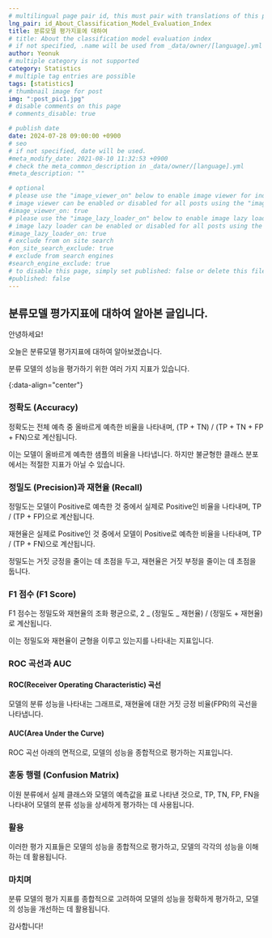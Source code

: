 ```yaml
---
# multilingual page pair id, this must pair with translations of this page. (This name must be unique)
lng_pair: id_About_Classification_Model_Evaluation_Index
title: 분류모델 평가지표에 대하여
# title: About the classification model evaluation index
# if not specified, .name will be used from _data/owner/[language].yml
author: Yeonuk
# multiple category is not supported
category: Statistics
# multiple tag entries are possible
tags: [statistics]
# thumbnail image for post
img: ":post_pic1.jpg"
# disable comments on this page
# comments_disable: true

# publish date
date: 2024-07-28 09:00:00 +0900
# seo
# if not specified, date will be used.
#meta_modify_date: 2021-08-10 11:32:53 +0900
# check the meta_common_description in _data/owner/[language].yml
#meta_description: ""

# optional
# please use the "image_viewer_on" below to enable image viewer for individual pages or posts (_posts/ or [language]/_posts folders).
# image viewer can be enabled or disabled for all posts using the "image_viewer_posts: true" setting in _data/conf/main.yml.
#image_viewer_on: true
# please use the "image_lazy_loader_on" below to enable image lazy loader for individual pages or posts (_posts/ or [language]/_posts folders).
# image lazy loader can be enabled or disabled for all posts using the "image_lazy_loader_posts: true" setting in _data/conf/main.yml.
#image_lazy_loader_on: true
# exclude from on site search
#on_site_search_exclude: true
# exclude from search engines
#search_engine_exclude: true
# to disable this page, simply set published: false or delete this file
#published: false
---
```


<!-- outline-start -->

## 분류모델 평가지표에 대하여 알아본 글입니다.

안녕하세요!

오늘은 분류모델 평가지표에 대하여 알아보겠습니다.

분류 모델의 성능을 평가하기 위한 여러 가지 지표가 있습니다.

{:data-align="center"}

<!-- outline-end -->

### 정확도 (Accuracy)

정확도는 전체 예측 중 올바르게 예측한 비율을 나타내며, (TP + TN) / (TP + TN + FP + FN)으로 계산됩니다.

이는 모델이 올바르게 예측한 샘플의 비율을 나타냅니다. 하지만 불균형한 클래스 분포에서는 적절한 지표가 아닐 수 있습니다.

### 정밀도 (Precision)과 재현율 (Recall)

정밀도는 모델이 Positive로 예측한 것 중에서 실제로 Positive인 비율을 나타내며, TP / (TP + FP)으로 계산됩니다.

재현율은 실제로 Positive인 것 중에서 모델이 Positive로 예측한 비율을 나타내며, TP / (TP + FN)으로 계산됩니다.

정밀도는 거짓 긍정을 줄이는 데 초점을 두고, 재현율은 거짓 부정을 줄이는 데 초점을 둡니다.

### F1 점수 (F1 Score)

F1 점수는 정밀도와 재현율의 조화 평균으로, 2 _ (정밀도 _ 재현율) / (정밀도 + 재현율)로 계산됩니다.

이는 정밀도와 재현율이 균형을 이루고 있는지를 나타내는 지표입니다.

### ROC 곡선과 AUC

#### ROC(Receiver Operating Characteristic) 곡선

모델의 분류 성능을 나타내는 그래프로, 재현율에 대한 거짓 긍정 비율(FPR)의 곡선을 나타냅니다.

#### AUC(Area Under the Curve)

ROC 곡선 아래의 면적으로, 모델의 성능을 종합적으로 평가하는 지표입니다.

### 혼동 행렬 (Confusion Matrix)

이원 분류에서 실제 클래스와 모델의 예측값을 표로 나타낸 것으로, TP, TN, FP, FN을 나타내어 모델의 분류 성능을 상세하게 평가하는 데 사용됩니다.

### 활용

이러한 평가 지표들은 모델의 성능을 종합적으로 평가하고, 모델의 각각의 성능을 이해하는 데 활용됩니다.

### 마치며

분류 모델의 평가 지표를 종합적으로 고려하여 모델의 성능을 정확하게 평가하고, 모델의 성능을 개선하는 데 활용됩니다.

감사합니다!
